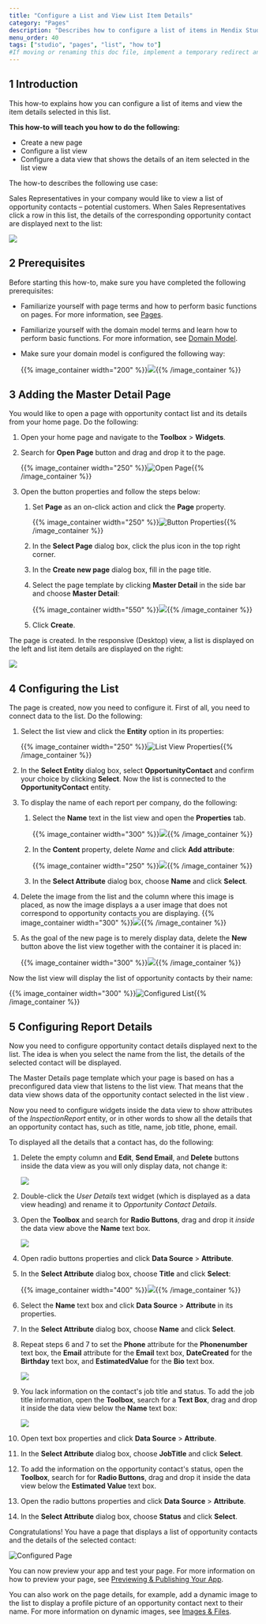 ```yaml
---
title: "Configure a List and View List Item Details"
category: "Pages"
description: "Describes how to configure a list of items in Mendix Studio."
menu_order: 40
tags: ["studio", "pages", "list", "how to"]
#If moving or renaming this doc file, implement a temporary redirect and let the respective team know they should update the URL in the product. See Mapping to Products for more details.
---
```


## 1 Introduction 

This how-to explains how you can configure a list of items and view the item details selected in this list. 

**This how-to will teach you how to do the following:**

* Create a new page
* Configure a list view
* Configure a data view that shows the details of an item selected in the list view

The how-to describes the following use case: 

Sales Representatives in your company would like to view a list of opportunity contacts – potential customers. When Sales Representatives click a row in this list, the details of the corresponding opportunity contact are displayed next to the list:

![](attachments/pages-how-to-configure-list/configured-page.png)

## 2 Prerequisites

Before starting this how-to, make sure you have completed the following prerequisites:

* Familiarize yourself with page terms and how to perform basic functions on pages. For more information, see [Pages](/studio/page-editor). 

* Familiarize yourself with the domain model terms and learn how to perform basic functions. For more information, see [Domain Model](/studio/domain-models).

* Make sure your domain model is configured the following way:

    {{% image_container width="200" %}}![](attachments/pages-how-to-configure-list/domain-model.png){{% /image_container %}} 

## 3 Adding the Master Detail Page

You would like to open a page with opportunity contact list and its details from your home page. Do the following:

1. Open your home page and navigate to the **Toolbox** > **Widgets**.

2. Search for **Open Page** button and drag and drop it to the page.

	{{% image_container width="250" %}}![Open Page](attachments/pages-how-to-configure-list/open-page-button.png){{% /image_container %}}

3. Open the button properties and follow the steps below:

    1. Set **Page** as an on-click action and click the **Page** property.

    	{{% image_container width="250" %}}![Button Properties](attachments/pages-how-to-configure-list/button-properties.png){{% /image_container %}}

    2.  In the **Select Page** dialog box, click the plus icon in the top right corner.

    3.  In the **Create new page** dialog box, fill in the page title. 

    4. Select the page template by clicking **Master Detail** in the side bar and choose **Master Detail**:

    	{{% image_container width="550" %}}![](attachments/pages-how-to-configure-list/create-master-detail.png){{% /image_container %}}

    5. Click **Create**.


The page is created. In the responsive (Desktop) view, a list is displayed on the left and list item details are displayed on the right:

![](attachments/pages-how-to-configure-list/master-details.png) 

## 4 Configuring the List

The page is created, now you need to configure it. First of all, you need to connect data to the list. Do the following:

1. Select the list view and click the **Entity** option in its properties:

	{{% image_container width="250" %}}![List View Properties](attachments/pages-how-to-configure-list/list-view-entity.png){{% /image_container %}}

2. In the **Select Entity** dialog box, select **OpportunityContact** and confirm your choice by clicking **Select**. Now the list is connected to the **OpportunityContact** entity. 

3. To display the name of each report per company, do the following:

    1. Select the **Name** text in the list view and open the **Properties** tab.

    	{{% image_container width="300" %}}![](attachments/pages-how-to-configure-list/text.png){{% /image_container %}}

    2. In the **Content** property, delete *Name* and click **Add attribute**:

    	{{% image_container width="250" %}}![](attachments/pages-how-to-configure-list/text-content.png){{% /image_container %}}

    3. In the **Select Attribute** dialog box, choose **Name** and click **Select**. 

4. Delete the image from the list and the column where this image is placed, as now the image displays a a user image that does not correspond to opportunity contacts you are displaying.
    {{% image_container width="300" %}}![](attachments/pages-how-to-configure-list/list-with-no-image.png){{% /image_container %}}

5. As the goal of the new page is to merely display data, delete the **New** button above the list view together with the container it is placed in:

    {{% image_container width="300" %}}![](attachments/pages-how-to-configure-list/container.png){{% /image_container %}}

Now the list view will display the list of opportunity contacts by their name:

{{% image_container width="300" %}}![Configured List](attachments/pages-how-to-configure-list/list-configured.png){{% /image_container %}} 

## 5 Configuring Report Details

Now you need to configure opportunity contact details displayed next to the list. The idea is when you select the name from the list, the details of the selected contact will be displayed. 

The Master Details page template which your page is based on has a preconfigured data view that listens to the list view. That means that the data view shows data of the opportunity contact selected in the list view . 

Now you need to configure widgets inside the data view to show attributes of the *InspectionReport* entity, or in other words to show all the details that an opportunity contact has, such as title, name, job title, phone, email. 

To displayed all the details that a contact has, do the following:

1. Delete the empty column and **Edit**, **Send Email**, and **Delete** buttons inside the data view as you will only display data, not change it:

    ![](attachments/pages-how-to-configure-list/data-view-buttons.png)

2. Double-click the *User Details* text widget (which is displayed as a data view heading) and rename it to *Opportunity Contact Details*. 

3. Open the **Toolbox** and search for **Radio Buttons**, drag and drop it *inside* the data view above the **Name** text box.

    ![](attachments/pages-how-to-configure-list/radio-buttons.png)

4. Open radio buttons properties and click **Data Source** > **Attribute**.

5. In the **Select Attribute** dialog box, choose **Title** and click **Select**:

    {{% image_container width="400" %}}![](attachments/pages-how-to-configure-list/title.png){{% /image_container %}}

6. Select the **Name** text box and click **Data Source** > **Attribute** in its properties. 

7. In the **Select Attribute** dialog box, choose **Name** and click **Select**.

8. Repeat steps 6 and 7 to set the **Phone** attribute for the **Phonenumber** text box, the **Email** attribute for the **Email** text box, **DateCreated**  for the **Birthday** text box, and **EstimatedValue** for the **Bio** text box. 

    ![](attachments/pages-how-to-configure-list/attributes-replaced.png)

9. You lack information on the contact's job title and status. To add the job title information, open the **Toolbox**, search for a **Text Box**, drag and drop it inside the data view below the **Name** text box:

    ![](attachments/pages-how-to-configure-list/job-title-text-box.png)

10. Open text box properties and click **Data Source** > **Attribute**. 

11. In the **Select Attribute** dialog box, choose **JobTitle** and click **Select**.

12. To add the information on the opportunity contact's status, open the **Toolbox**, search for for **Radio Buttons**, drag and drop it inside the data view below the **Estimated Value** text box.

13. Open the radio buttons properties and click **Data Source** > **Attribute**.

14. In the **Select Attribute** dialog box, choose **Status** and click **Select**.

Congratulations! You have a page that displays a list of opportunity contacts and the details of the selected contact:

![Configured Page](attachments/pages-how-to-configure-list/configured-page.png)

You can now preview your app and test your page. For more information on how to preview your page, see [Previewing & Publishing Your App](/studio/publishing-app).

You can also work on the page details, for example, add a dynamic image to the list to display a profile picture of an opportunity contact next to their name. For more information on dynamic images, see [Images & Files](/studio/page-editor-widgets-images-and-files).